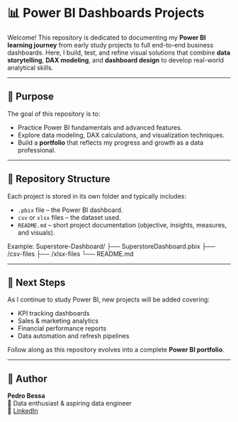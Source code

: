# 📊 Power BI Dashboards Projects

Welcome! This repository is dedicated to documenting my **Power BI learning journey** from early study projects to full end-to-end business dashboards. Here, I build, test, and refine visual solutions that combine **data storytelling**, **DAX modeling**, and **dashboard design** to develop real-world analytical skills.

---

## 🎯 Purpose

The goal of this repository is to:
- Practice Power BI fundamentals and advanced features.
- Explore data modeling, DAX calculations, and visualization techniques.
- Build a **portfolio** that reflects my progress and growth as a data professional.

---

## 📁 Repository Structure

Each project is stored in its own folder and typically includes:
- `.pbix` file – the Power BI dashboard.
- `csv` or `xlsx` files – the dataset used.
- `README.md` – short project documentation (objective, insights, measures, and visuals).

Example:
Superstore-Dashboard/
├── SuperstoreDashboard.pbix
├── /csv-files
├── /xlsx-files
└── README.md

---

## 🚀 Next Steps

As I continue to study Power BI, new projects will be added covering:
- KPI tracking dashboards  
- Sales & marketing analytics  
- Financial performance reports  
- Data automation and refresh pipelines  

Follow along as this repository evolves into a complete **Power BI portfolio**.

---

## 👤 Author

**Pedro Bessa**  
📍 Data enthusiast & aspiring data engineer  
🔗 [LinkedIn](https://www.linkedin.com/in/pedro-henrique-bessa-10092003rn/)
